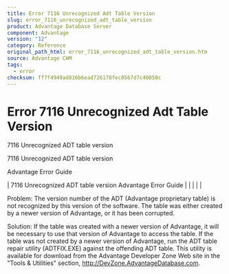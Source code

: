 ```yaml
---
title: Error 7116 Unrecognized Adt Table Version
slug: error_7116_unrecognized_adt_table_version
product: Advantage Database Server
component: Advantage
version: "12"
category: Reference
original_path_html: error_7116_unrecognized_adt_table_version.htm
source: Advantage CHM
tags:
  - error
checksum: ff7f4949ad816b6ead726178fec0567d7c40050c
---
```


# Error 7116 Unrecognized Adt Table Version

7116 Unrecognized ADT table version

7116 Unrecognized ADT table version

Advantage Error Guide

| 7116 Unrecognized ADT table version  Advantage Error Guide |  |  |  |  |

Problem: The version number of the ADT (Advantage proprietary table) is not recognized by this version of the software. The table was either created by a newer version of Advantage, or it has been corrupted.

Solution: If the table was created with a newer version of Advantage, it will be necessary to use that version of Advantage to access the table. If the table was not created by a newer version of Advantage, run the ADT table repair utility (ADTFIX.EXE) against the offending ADT table. This utility is available for download from the Advantage Developer Zone Web site in the "Tools & Utilities" section, <http://DevZone.AdvantageDatabase.com>.
